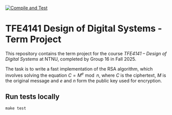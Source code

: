 [![Compile and Test](https://github.com/marnicbar/tfe4141/actions/workflows/test.yml/badge.svg?branch=main)](https://github.com/marnicbar/tfe4141/actions/workflows/test.yml)

# TFE4141 Design of Digital Systems - Term Project

This repository contains the term project for the course _TFE4141 – Design of Digital Systems_ at NTNU, completed by Group 16 in Fall 2025.

The task is to write a fast implementation of the RSA algorithm, which involves solving the equation $C = M^e \bmod n$, where $C$ is the ciphertext, $M$ is the original message and $e$ and $n$ form the public key used for encryption.

## Run tests locally

```
make test
```
